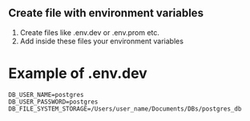 ## Create file with environment variables
1. Create files like .env.dev or .env.prom etc.
2. Add inside these files your environment variables

# Example of .env.dev
```shell
DB_USER_NAME=postgres
DB_USER_PASSWORD=postgres
DB_FILE_SYSTEM_STORAGE=/Users/user_name/Documents/DBs/postgres_db
```